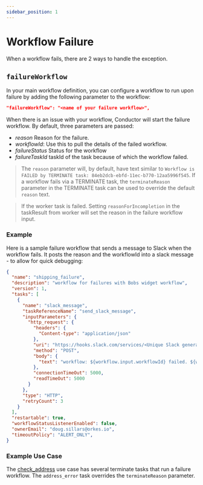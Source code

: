 ```yaml
---
sidebar_position: 1
---
```


# Workflow Failure

When a workflow fails, there are 2 ways to handle the exception.

## `failureWorkflow`

In your main workflow definition, you can configure a workflow to run upon failure by adding the following parameter to the workflow:

```json
"failureWorkflow": "<name of your failure workflow>",
```

When there is an issue with your workflow, Conductor will start the failure workflow. By default, three parameters are passed:

- _reason_ Reason for the failure.
- _workflowId_: Use this to pull the details of the failed workflow.
- _failureStatus_ Status for the workflow
- _failureTaskId_ taskId of the task because of which the workflow failed.

> The `reason` parameter will, by default, have text similar to `Workflow is FAILED by TERMINATE task: 84eb2dcb-ebfd-11ec-b770-12aa5996f545`. If a workflow fails via a TERMINATE task, the `terminateReason` parameter in the TERMINATE task can be used to override the default `reason` text.

> If the worker task is failed. Setting `reasonForIncompletion` in the taskResult from worker will set the reason in the failure workflow input.

### Example

Here is a sample failure workflow that sends a message to Slack when the workflow fails. It posts the reason and the workflowId into a slack message - to allow for quick debugging:

```JSON
{
  "name": "shipping_failure",
  "description": "workflow for failures with Bobs widget workflow",
  "version": 1,
  "tasks": [
    {
      "name": "slack_message",
      "taskReferenceName": "send_slack_message",
      "inputParameters": {
        "http_request": {
          "headers": {
            "Content-type": "application/json"
          },
          "uri": "https://hooks.slack.com/services/<Unique Slack generated Key goes here>",
          "method": "POST",
          "body": {
            "text": "workflow: ${workflow.input.workflowId} failed. ${workflow.input.reason}"
          },
          "connectionTimeOut": 5000,
          "readTimeOut": 5000
        }
      },
      "type": "HTTP",
      "retryCount": 3
    }
  ],
  "restartable": true,
  "workflowStatusListenerEnabled": false,
  "ownerEmail": "doug.sillars@orkes.io",
  "timeoutPolicy": "ALERT_ONLY",
}
```

### Example Use Case

The [check_address](/content/docs/usecases/US_post_office) use case has several terminate tasks that run a failure workflow. The `address_error` task overrides the `terminateReason` parameter.

